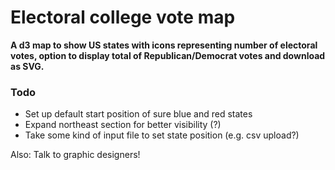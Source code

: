 # Electoral college vote map

**A d3 map to show US states with icons representing number of electoral votes, 
option to display total of Republican/Democrat votes and download as SVG.**

### Todo
* Set up default start position of sure blue and red states
* Expand northeast section for better visibility (?)
* Take some kind of input file to set state position (e.g. csv upload?)

Also: Talk to graphic designers!
